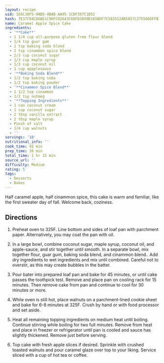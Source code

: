 ```yaml
---
layout: recipe
uid: 1E6C30F5-9AB5-4BAB-AA95-1CDF357C1D52
hash: 7E37C04CD6BE1C90FC82643C6DFD3899D165BDF7C582512AB5A57C275506DFFB
name: Caramel Apple Spice Cake
ingredients:
  - '**Cake**'
  - 1 1/4 cup all-purpose gluten free flour blend
  - 1/4 tsp guar gam
  - 1 tsp baking soda blend
  - 2 tsp cinammon spice blend
  - 2/3 cup coconut sugar
  - 1/3 cup maple syrup
  - 1/3 cup coconut oil
  - 1 cup appplesauce
  - '**Baking Soda Blend**'
  - 1/2 tsp baking soda
  - 1/2 tsp baking powder
  - '**Cinammon Spice Blend**'
  - 1 1/2 tsp cinammon
  - 1/2 tsp nutmeg
  - '**Topping Ingredients**'
  - 1 can coconut cream
  - 1 cup coconut sugar
  - 2 tbsp vanilla extract
  - 2 tbsp maple syrup
  - Pinch of salt
  - 1/4 cup walnuts
  - ''
servings: '10'
nutritional_info: ''
cook_time: 45 min
prep_time: 30 min
total_time: 1 hr 15 min
source_url: ''
difficulty: Medium
rating: 5
tags:
  - Desserts
  - Bakes
---
```

Half caramel apple, half cinammon spice, this cake is warm and familiar, like the first sweater day of fall. Welcome back, coziness.
            
## Directions

1. Preheat oven to 325F. Line bottom and sides of loaf pan with parchment paper. Alternatively, you may coat the pan with oil.

2. In a large bowl, combine coconut sugar, maple syrup, coconut oil, and apple-sauce, and stir together until smooth. In a separate bowl, mix together flour, guar gum, baking soda blend, and cinammon blend.. Add dry ingredients to wet ingredients and mix until combined. Careful not to overstir, as this may create bubbles in the batter.

3. Pour bater into prepared loaf pan and bake for 45 minutes, or until cake passes the toothpick test. Remove and place pan on cooling rack for 15 minutes. Then remove cake from pan and continue to cool for 30 minutes or more.

4. While oven is still hot, place walnuts on a parchment-lined cookie sheet and bake for 6-8 minutes at 325F. Crush by hand or with food processor and set aside.

5. Heat all remaining topping ingredients on medium heat until boiling. Continue stirring while boiling for two full minutes. Remove from heat and place in freezer or refrigerator until pan is cooled and sauce has slightly thickened. Remove just before serving.

6. Top cake with fresh apple slices if desired. Sprinkle with crushed toasted walnuts and pour caramel glaze over top to your liking. Service sliced with a cup of hot tea or coffee.
